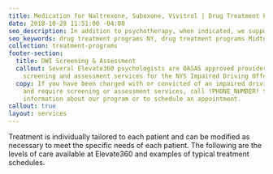 ```yaml
---
title: Medication for Naltrexone, Suboxone, Vivitrol | Drug Treatment Programs NY
date: 2018-10-28 11:51:00 -04:00
seo_description: In addition to psychotherapy, when indicated, we support medications, including Suboxone/buprenorphine, Vivitrol, naltrexone and others to aid in recovery.
seo_keywords: drug treatment programs NY, drug treatment programs Midtown Manhattan, substance abuse treatment program ny, naltrexone for alcohol, vivitrol shot, Suboxone, Buprenorphine near me
collection: treatment-programs
footer-section:
  title: DWI Screening & Assessment
  callout: Several Elevate360 psychologists are OASAS approved providers of clinical
    screening and assessment services for the NYS Impaired Driving Offender program.
  copy: If you have been charged with or convicted of an impaired driving offense
    and require screening or assessment services, call !PHONE_NUMBER! to get further
    information about our program or to schedule an appointment.
callout: true
layout: services
---
```


Treatment is individually tailored to each patient and can be modified as necessary to meet the specific needs of each patient. The following are the levels of care available at Elevate360 and examples of typical treatment schedules.
